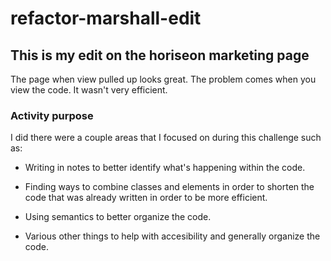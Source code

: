# refactor-marshall-edit
## This is my edit on the horiseon marketing page

The page when view pulled up looks great. The problem comes when you view the code. It wasn't very efficient.

### Activity purpose

I did there were a couple areas that I focused on during this challenge such as:

* Writing in notes to better identify what's happening within the code.

* Finding ways to combine classes and elements in order to shorten the code that was already written in order to be more efficient.

* Using semantics to better organize the code.

* Various other things to help with accesibility and generally organize the code. 

